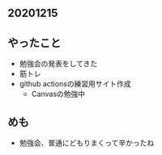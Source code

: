 ## 20201215

## やったこと
* 勉強会の発表をしてきた
* 筋トレ
* github actionsの練習用サイト作成
  * Canvasの勉強中


## めも
* 勉強会、普通にどもりまくって辛かったね
